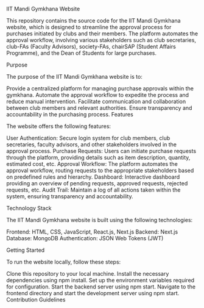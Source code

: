 IIT Mandi Gymkhana Website

This repository contains the source code for the IIT Mandi Gymkhana website, which is designed to streamline the approval process for purchases initiated by clubs and their members. The platform automates the approval workflow, involving various stakeholders such as club secretaries, club-FAs (Faculty Advisors), society-FAs, chairSAP (Student Affairs Programme), and the Dean of Students for large purchases.

Purpose

The purpose of the IIT Mandi Gymkhana website is to:

Provide a centralized platform for managing purchase approvals within the gymkhana.
Automate the approval workflow to expedite the process and reduce manual intervention.
Facilitate communication and collaboration between club members and relevant authorities.
Ensure transparency and accountability in the purchasing process.
Features

The website offers the following features:

User Authentication: Secure login system for club members, club secretaries, faculty advisors, and other stakeholders involved in the approval process.
Purchase Requests: Users can initiate purchase requests through the platform, providing details such as item description, quantity, estimated cost, etc.
Approval Workflow: The platform automates the approval workflow, routing requests to the appropriate stakeholders based on predefined rules and hierarchy.
Dashboard: Interactive dashboard providing an overview of pending requests, approved requests, rejected requests, etc.
Audit Trail: Maintain a log of all actions taken within the system, ensuring transparency and accountability.

Technology Stack

The IIT Mandi Gymkhana website is built using the following technologies:

Frontend: HTML, CSS, JavaScript, React.js, Next.js
Backend: Next.js
Database: MongoDB
Authentication: JSON Web Tokens (JWT)

Getting Started

To run the website locally, follow these steps:

Clone this repository to your local machine.
Install the necessary dependencies using npm install.
Set up the environment variables required for configuration.
Start the backend server using npm start.
Navigate to the frontend directory and start the development server using npm start.
Contribution Guidelines
